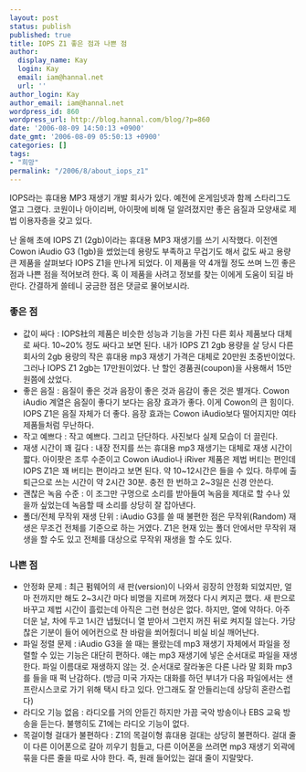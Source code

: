 ```yaml
---
layout: post
status: publish
published: true
title: IOPS Z1 좋은 점과 나쁜 점
author:
  display_name: Kay
  login: Kay
  email: iam@hannal.net
  url: ''
author_login: Kay
author_email: iam@hannal.net
wordpress_id: 860
wordpress_url: http://blog.hannal.com/blog/?p=860
date: '2006-08-09 14:50:13 +0900'
date_gmt: '2006-08-09 05:50:13 +0900'
categories: []
tags:
- "희망"
permalink: "/2006/8/about_iops_z1"
---
```

<p>IOPS라는 휴대용 MP3 재생기 개발 회사가 있다. 예전에 온게임넷과 함께 스타리그도 열고 그랬다. 코원이나 아이리버, 아이팟에 비해 덜 알려졌지만 좋은 음질과 모양새로 제법 이용자층을 갖고 있다.</p>
<p>난 올해 초에 IOPS Z1 (2gb)이라는 휴대용 MP3 재생기를 쓰기 시작했다. 이전엔 Cowon iAudio G3 (1gb)을 썼었는데 용량도 부족하고 무겁기도 해서 값도 싸고 용량 큰 제품을 살펴보다 IOPS Z1을 만나게 되었다. 이 제품을 약 4개월 정도 쓰며 느낀 좋은 점과 나쁜 점을 적어보려 한다. 혹 이 제품을 사려고 정보를 찾는 이에게 도움이 되길 바란다. 간결하게 쓸테니 궁금한 점은 댓글로 물어보시라.</p>
<h3>좋은 점</h3>
<ul>
<li>값이 싸다 : IOPS社의 제품은 비슷한 성능과 기능을 가진 다른 회사 제품보다 대체로 싸다. 10~20% 정도 싸다고 보면 된다. 내가 IOPS Z1 2gb 용량을 살 당시 다른 회사의 2gb 용량의 작은 휴대용 mp3 재생기 가격은 대체로 20만원 초중반이었다. 그러나 IOPS Z1 2gb는 17만원이었다. 난 할인 경품권(coupon)을 사용해서 15만원쯤에 샀었다.</li>
<li>좋은 음질 : 음질이 좋은 것과 음장이 좋은 것과 음감이 좋은 것은 별개다. Cowon iAudio 계열은 음질이 좋다기 보다는 음장 효과가 좋다. 이게 Cowon의 큰 힘이다. IOPS Z1은 음질 자체가 더 좋다. 음장 효과는 Cowon iAudio보다 떨어지지만 여타 제품들처럼 무난하다.</li>
<li>작고 예쁘다 : 작고 예쁘다. 그리고 단단하다. 사진보다 실제 모습이 더 끌린다.</li>
<li>재생 시간이 꽤 길다 : 내장 전지를 쓰는 휴대용 mp3 재생기는 대체로 재생 시간이 짧다. 아이팟은 조루 수준이고 Cowon iAudio나 iRiver 제품은 제법 버티는 편인데 IOPS Z1은 꽤 버티는 편이라고 보면 된다. 약 10~12시간은 들을 수 있다. 하루에 출퇴근으로 쓰는 시간이 약 2시간 30분. 충전 한 번하고 2~3일은 신경 안쓴다.</li>
<li>괜찮은 녹음 수준 : 이 조그만 구멍으로 소리를 받아들여 녹음을 제대로 할 수나 있을까 싶었는데 녹음할 때 소리를 상당히 잘 잡아낸다.</li>
<li>폴더/전체 무작위 재생 단위 : iAudio G3를 쓸 때 불편한 점은 무작위(Random) 재생은 무조건 전체를 기준으로 하는 거였다. Z1은 현재 있는 폴더 안에서만 무작위 재생을 할 수도 있고 전체를 대상으로 무작위 재생을 할 수도 있다.</li>
</ul>
<h3>나쁜 점</h3>
<ul>
<li>안정화 문제 : 최근 펌웨어의 새 판(version)이 나와서 굉장히 안정화 되었지만, 얼마 전까지만 해도 2~3시간 마다 비명을 지르며 꺼졌다 다시 켜지곤 했다. 새 판으로 바꾸고 제법 시간이 흘렀는데 아직은 그런 현상은 없다. 하지만, 열에 약하다. 아주 더운 날, 차에 두고 1시간 냅뒀더니 열 받아서 그런지 꺼진 뒤로 켜지질 않는다. 가당찮은 기분이 들어 에어컨으로 찬 바람을 쐬어줬더니 비실 비실 깨어난다.</li>
<li>파일 정렬 문제 : iAudio G3을 쓸 때는 몰랐는데 mp3 재생기 자체에서 파일을 정렬할 수 있는 기능은 대단히 편하다. 얘는 mp3 재생기에 넣은 순서대로 파일을 재생한다. 파일 이름대로 재생하지 않는 것. 순서대로 잘라놓은 다른 나라 말 회화 mp3를 들을 때 퍽 난감하다. (방금 미국 가자는 대화를 하던 부녀가 다음 파일에서는 샌프란시스코로 가기 위해 택시 타고 있다. 안그래도 잘 안들리는데 상당히 혼란스럽다)</li>
<li>라디오 기능 없음 : 라디오를 거의 안듣긴 하지만 가끔 국악 방송이나 EBS 교육 방송을 듣는다. 불행히도 Z1에는 라디오 기능이 없다.</li>
<li>목걸이형 걸대가 불편하다 : Z1의 목걸이형 휴대용 걸대는 상당히 불편하다. 걸대 줄이 다른 이어폰으로 갈아 끼우기 힘들고, 다른 이어폰을 쓰려면 mp3 재생기 외곽에 묶을 다른 줄을 따로 사야 한다. 즉, 원래 들어있는 걸대 줄이 지랄맞다.</li>
</ul>
